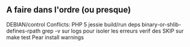 ## A faire dans l'ordre (ou presque)

DEBIAN/control Conflicts:
PHP 5
jessie build/run deps
binary-or-shlib-defines-rpath
grep -v sur logs pour isoler les erreurs
verif des SKIP sur make test
Pear install warnings
